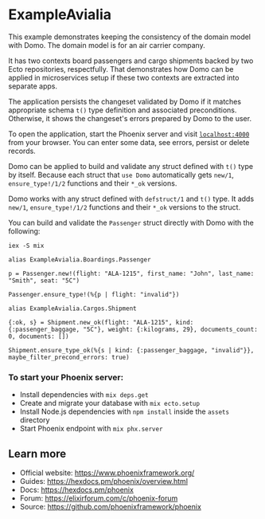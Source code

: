 # ExampleAvialia

This example demonstrates keeping the consistency of the domain model with Domo. 
The domain model is for an air carrier company.

It has two contexts board passengers and cargo shipments backed 
by two Ecto repositories, respectfully. That demonstrates how Domo can 
be applied in microservices setup if these two contexts are extracted 
into separate apps.

The application persists the changeset validated by Domo if it matches 
appropriate schema `t()` type definition and associated preconditions. 
Otherwise, it shows the changeset's errors prepared by Domo to the user.

To open the application, start the Phoenix server and visit [`localhost:4000`](http://localhost:4000) 
from your browser. You can enter some data, see errors, persist or delete records.

Domo can be applied to build and validate any struct defined with `t()` type by itself.
Because each struct that `use Domo` automatically gets `new/1`, `ensure_type!/1/2` 
functions and their `*_ok` versions.

Domo works with any struct defined with `defstruct/1` and `t()` type. 
It adds `new/1`, `ensure_type!/1/2` functions and their `*_ok` versions to the struct.

You can build and validate the `Passenger` struct directly with Domo with the following:

`iex -S mix`

```
alias ExampleAvialia.Boardings.Passenger

p = Passenger.new!(flight: "ALA-1215", first_name: "John", last_name: "Smith", seat: "5C")

Passenger.ensure_type!(%{p | flight: "invalid"})

alias ExampleAvialia.Cargos.Shipment

{:ok, s} = Shipment.new_ok(flight: "ALA-1215", kind: {:passenger_baggage, "5C"}, weight: {:kilograms, 29}, documents_count: 0, documents: [])

Shipment.ensure_type_ok(%{s | kind: {:passenger_baggage, "invalid"}}, maybe_filter_precond_errors: true)
```

### To start your Phoenix server:

  * Install dependencies with `mix deps.get`
  * Create and migrate your database with `mix ecto.setup`
  * Install Node.js dependencies with `npm install` inside the `assets` directory
  * Start Phoenix endpoint with `mix phx.server`

## Learn more

  * Official website: https://www.phoenixframework.org/
  * Guides: https://hexdocs.pm/phoenix/overview.html
  * Docs: https://hexdocs.pm/phoenix
  * Forum: https://elixirforum.com/c/phoenix-forum
  * Source: https://github.com/phoenixframework/phoenix
